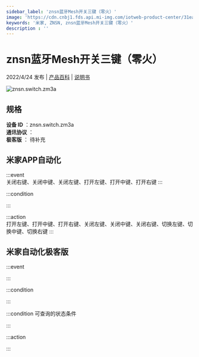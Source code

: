```yaml
---
sidebar_label: 'znsn蓝牙Mesh开关三键（零火）'
image: 'https://cdn.cnbj1.fds.api.mi-img.com/iotweb-product-center/31eac7ccb73867265b9dd545ef4bb84c_1642558650026.png?GalaxyAccessKeyId=AKVGLQWBOVIRQ3XLEW&Expires=9223372036854775807&Signature=jwgT/7wk3ILmFCUz67h+XuKECtc='
keywords: '米家, ZNSN, znsn蓝牙Mesh开关三键（零火）'
description : ''
---
```

# znsn蓝牙Mesh开关三键（零火）

2022/4/24 发布 | [产品百科](https://home.mi.com/webapp/content/baike/product/index.html?model=znsn.switch.zm3a/) | [说明书](https://home.mi.com/views/introduction.html?model=znsn.switch.zm3a&region=cn)

![znsn.switch.zm3a](https://cdn.cnbj1.fds.api.mi-img.com/iotweb-product-center/31eac7ccb73867265b9dd545ef4bb84c_1642558650026.png?GalaxyAccessKeyId=AKVGLQWBOVIRQ3XLEW&Expires=9223372036854775807&Signature=jwgT/7wk3ILmFCUz67h+XuKECtc=)

## 规格  
> 
**设备 ID** ：znsn.switch.zm3a  
**通讯协议** ：  
**极客版**  ： 待补充 


## 米家APP自动化  

:::event  
关闭右键、关闭中键、关闭左键、打开左键、打开中键、打开右键
:::

:::condition  

:::

:::action   
打开左键、打开中键、打开右键、关闭左键、关闭中键、关闭右键、切换左键、切换中键、切换右键
:::

## 米家自动化极客版  

:::event  

:::

:::condition  

:::

:::condition 可查询的状态条件  

:::

:::action  

:::

        
